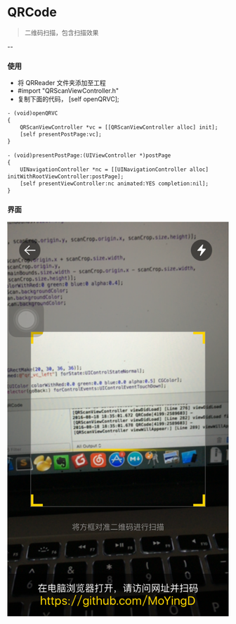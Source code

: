 # QRCode
> 二维码扫描，包含扫描效果

--
### 使用
* 将 QRReader 文件夹添加至工程
* \#import "QRScanViewController.h"
* 复制下面的代码， [self openQRVC];

``` 
- (void)openQRVC
{
    QRScanViewController *vc = [[QRScanViewController alloc] init];
    [self presentPostPage:vc];
}

- (void)presentPostPage:(UIViewController *)postPage
{
    UINavigationController *nc = [[UINavigationController alloc] initWithRootViewController:postPage];
    [self presentViewController:nc animated:YES completion:nil];
}

```

### 界面
![](sao.jpg)


